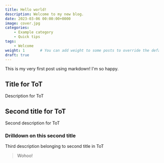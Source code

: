 ```yaml
---
title: Hello world!
description: Welcome to my new blog.
date: 2023-03-06 00:00:00+0000
image: cover.jpg
categories:
    - Example category
    - Quick tips
tags:
    - Welcome
weight: 1       # You can add weight to some posts to override the default sorting (date descending)
draft: true
---
```


This is my very first post using markdown! I'm so happy.

## Title for ToT

Description for ToT

## Second title for  ToT

Second description for ToT

### Drilldown on this second title

Third description belonging to second title in ToT

> Wohoo!